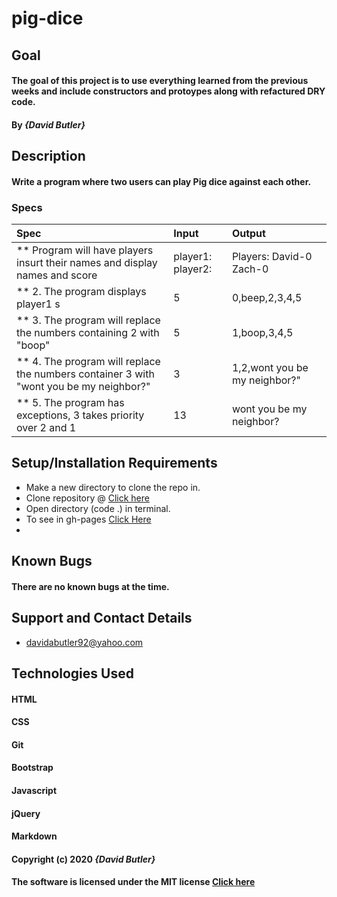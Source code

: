 # pig-dice
## Goal 

#### The goal of this project is to use everything learned from the previous weeks and include constructors and protoypes along with refactured DRY code.
#### By _**{David Butler}**_

## Description
#### Write a program where two users can play Pig dice against each other.

### Specs
| Spec | Input | Output |
| :-------------     | :------------- | :------------- |
| ** Program will have players insurt their names and display names and score | player1: player2: | Players:     David-0      Zach-0
| ** 2. The program displays player1 s | 5 | 0,beep,2,3,4,5 |
| ** 3. The program will replace the numbers containing 2 with "boop" | 5 | 1,boop,3,4,5 |
| ** 4. The program will replace the numbers container 3 with "wont you be my neighbor?" | 3 | 1,2,wont you be my neighbor?" | 
| ** 5. The program has exceptions, 3 takes priority over 2 and 1 | 13 | wont you be my neighbor? |
  
## Setup/Installation Requirements
* Make a new directory to clone the repo in.
* Clone repository @ [Click here](https://github.com/davidabutler92/friday-project3.git)
* Open directory (code .) in terminal.
* To see in gh-pages [Click Here](https://davidabutler92.github.io/friday-project3/)  
* 

## Known Bugs 
#### There are no known bugs at the time.

## Support and Contact Details
* davidabutler92@yahoo.com

## Technologies Used 
#### HTML
#### CSS
#### Git 
#### Bootstrap
#### Javascript
#### jQuery 
#### Markdown

#### Copyright (c) 2020 **_{David Butler}_**
#### The software is licensed under the MIT license [Click here](LICENSE.md)
